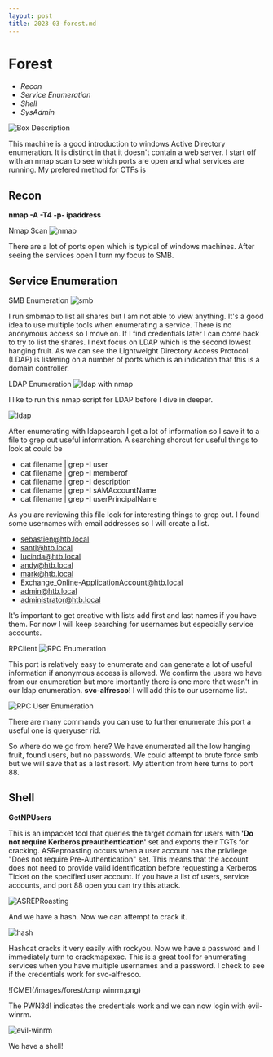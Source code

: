 ```yaml
---
layout: post
title: 2023-03-forest.md
---
```


# Forest
+ *Recon*
+ *Service Enumeration*
+ *Shell*
+ *SysAdmin*

![Box Description](/images/forest/Forest.png)

This machine is a good introduction to windows Active Directory enumeration. It is distinct in that it doesn't contain a web server. I start off with an nmap scan to see which ports are open and what services are running. My prefered method for CTFs is


## **Recon**

**nmap -A -T4 -p- ipaddress**

Nmap Scan
![nmap](/images/forest/nmap.png)

There are a lot of ports open which is typical of windows machines. After seeing the services open I turn my focus to SMB.


## **Service Enumeration**
SMB Enumeration
![smb](/images/forest/smb.png)

I run smbmap to list all shares but I am not able to view anything. It's a good idea to use multiple tools when enumerating a service. There is no anonymous access so I move on. If I find credentials later I can come back to try to list the shares. I next focus on LDAP which is the second lowest hanging fruit. As we can see the Lightweight Directory Access Protocol (LDAP) is listening on a number of ports which is an indication that this is a domain controller.



LDAP Enumeration
![ldap with nmap](/images/forest/ldap2.png)

I like to run this nmap script for LDAP before I dive in deeper. 

![ldap](/images/forest/ldap.png)

After enumerating with ldapsearch I get a lot of information so I save it to a file to grep out useful information. A searching shorcut for useful things to look at could be

* cat filename | grep -I user
* cat filename | grep -I memberof
* cat filename | grep -I description
* cat filename | grep -I sAMAccountName
* cat filename | grep -I userPrincipalName

As you are reviewing this file look for interesting things to grep out. I found some usernames with email addresses so I will create a list.
* sebastien@htb.local
* santi@htb.local
* lucinda@htb.local
* andy@htb.local
* mark@htb.local
* Exchange_Online-ApplicationAccount@htb.local
* admin@htb.local
* administrator@htb.local

It's important to get creative with lists add first and last names if you have them. For now I will keep searching for usernames but especially service accounts.



RPClient
![RPC Enumeration](/images/forest/rpclient.png)

This port is relatively easy to enumerate and can generate a lot of useful information if anonymous access is allowed. We confirm the users we have from our enumeration but more imortantly there is one more that wasn't in our ldap enumeration. **svc-alfresco**! I will add this to our username list.

![RPC User Enumeration](/images/forest/rpc.png)

There are many commands you can use to further enumerate this port a useful one is queryuser rid.

So where do we go from here? We have enumerated all the low hanging fruit, found users, but no passwords. We could attempt to brute force smb but we will save that as a last resort. My attention from here turns to port 88.

## **Shell** 

**GetNPUsers**

This is an impacket tool that queries the target domain for users with **'Do not require Kerberos preauthentication'** set and exports their TGTs for cracking. ASReproasting occurs when a user account has the privilege "Does not require Pre-Authentication" set. This means that the account does not need to provide valid identification before requesting a Kerberos Ticket on the specified user account. If you have a list of users, service accounts, and port 88 open you can try this attack.

![ASREPRoasting](/images/forest/getnpsusers.py.png)

And we have a hash. Now we can attempt to crack it.



![hash](/images/forest/hash.png)

Hashcat cracks it very easily with rockyou. Now we have a password and I immediately turn to crackmapexec. This is a great tool for enumerating services when you have multiple usernames and a password. I check to see if the credentials work for svc-alfresco.



![CME](/images/forest/cmp winrm.png)

The PWN3d! indicates the credentials work and we can now login with evil-winrm.


![evil-winrm](/images/forest/whoami.png)

We have a shell!

